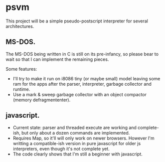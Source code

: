 # psvm

This project will be a simple pseudo-postscript interpreter for several
architectures.

## MS-DOS.

The MS-DOS being written in C is still on its pre-infancy, so please bear to
wait so that I can implement the remaining pieces.

Some features:
  - I'll try to make it run on i8086 tiny (or maybe small) model leaving some 
    ram for the apps after the parser, interpreter, garbage collector and 
    runtime.
  - Use a mark & sweep garbage collector with an object compactor (memory 
    defragmententer).

## javascript.

- Current state: parser and threaded execute are working and complete-ish, but
  only about a dozen commands are implemented.
- Requires Map, so it'll will only work on newer browsers. However I'm
  writting a compatible-ish version in pure javascript for older js
  interpreters, even though it's not complete yet.
- The code clearly shows that I'm still a beginner with javascript.
